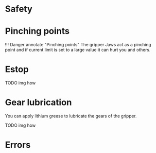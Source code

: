 # Safety 

# Pinching points

!!! Danger annotate "Pinching points" 
    The gripper Jaws act as a pinching point and if current limit is set to a large value it can hurt you and others.

# Estop

TODO img how

# Gear lubrication

You can apply lithium greese to lubricate the gears of the gripper.

TODO img how

# Errors

